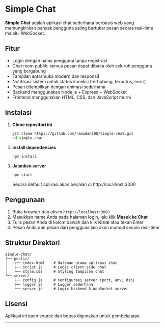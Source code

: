 # Simple Chat

**Simple Chat** adalah aplikasi chat sederhana berbasis web yang memungkinkan banyak pengguna saling bertukar pesan secara real-time melalui WebSocket.

## Fitur

- Login dengan nama pengguna tanpa registrasi
- Chat room publik: semua pesan dapat dibaca oleh seluruh pengguna yang bergabung
- Tampilan antarmuka modern dan responsif
- Notifikasi sistem untuk status koneksi (terhubung, terputus, error)
- Pesan ditampilkan dengan animasi sederhana
- Backend menggunakan Node.js + Express + WebSocket
- Frontend menggunakan HTML, CSS, dan JavaScript murni

## Instalasi

1. **Clone repositori ini**
   ```bash
   git clone https://github.com/ramadani00/simple-chat.git
   cd simple-chat
   ```

2. **Install dependencies**
   ```bash
   npm install
   ```

3. **Jalankan server**
   ```bash
   npm start
   ```
   Secara default aplikasi akan berjalan di http://localhost:3000

## Penggunaan

1. Buka browser dan akses `http://localhost:3000`
2. Masukkan nama Anda pada halaman login, lalu klik **Masuk ke Chat**
3. Tulis pesan Anda di kolom bawah dan klik **Kirim** atau tekan Enter
4. Pesan Anda dan pesan dari pengguna lain akan muncul secara real-time

## Struktur Direktori

```
simple-chat/
├── public/
│   ├── index.html    # Halaman utama aplikasi chat
│   ├── script.js     # Logic client-side chat
│   └── style.css     # Styling tampilan chat
└── server/
    ├── config.js     # Konfigurasi server (port, env, dsb)
    ├── logger.js     # Logger sederhana
    └── server.js     # Logic backend & WebSocket server
```

## Lisensi

Aplikasi ini open source dan bebas digunakan untuk pembelajaran.

---
